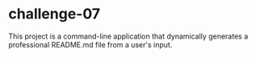 # challenge-07
This project is a command-line application that dynamically generates a professional README.md file from a user's input.
